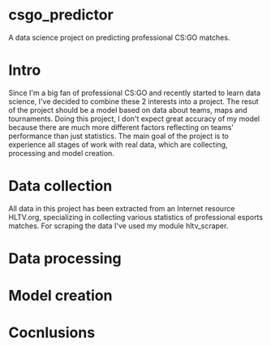 # csgo_predictor
A data science project on predicting professional CS:GO matches.
# Intro
Since I'm a big fan of professional CS:GO and recently started to learn data science, I've decided to combine these 2 interests into a project. The resut of the project should be a model based on data about teams, maps and tournaments. Doing this project, I don't expect great accuracy of my model because there are much more different factors reflecting on teams' performance than just statistics. The main goal of the project is to experience all stages of work with real data, which are collecting, processing and model creation.  
# Data collection
All data in this project has been extracted from an Internet resource HLTV.org, specializing in collecting various statistics of professional esports matches. For scraping the data I've used my module hltv_scraper.
# Data processing
# Model creation
# Cocnlusions
